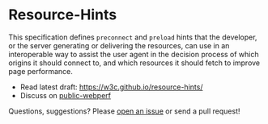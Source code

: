 # Resource-Hints

This specification defines `preconnect` and `preload` hints that the developer, or the server generating or delivering the resources, can use in an interoperable way to assist the user agent in the decision process of which origins it should connect to, and which resources it should fetch to improve page performance.

* Read latest draft: https://w3c.github.io/resource-hints/
* Discuss on [public-webperf](http://www.w3.org/Search/Mail/Public/search?keywords=%5Bresource-hints%5D&hdr-1-name=subject&hdr-1-query=&index-grp=Public_FULL&index-type=t&type-index=public-web-perf)

Questions, suggestions? Please [open an issue](https://github.com/w3c/resource-hints/issues) or send a pull request!
